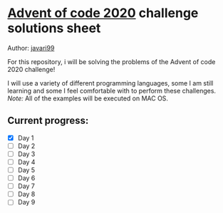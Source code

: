 # [Advent of code 2020](https://adventofcode.com/) challenge solutions sheet

Author: [javari99](https://github.com/javari99)

For this repository, i will be solving the problems of the Advent of code 2020 challenge!

I will use a variety of different programming languages, some I am still learning and some I feel comfortable with to perform these challenges. *Note:* All of the examples will be executed on MAC OS.

## Current progress:
- [x] Day 1 
- [ ] Day 2
- [ ] Day 3
- [ ] Day 4
- [ ] Day 5
- [ ] Day 6
- [ ] Day 7
- [ ] Day 8
- [ ] Day 9